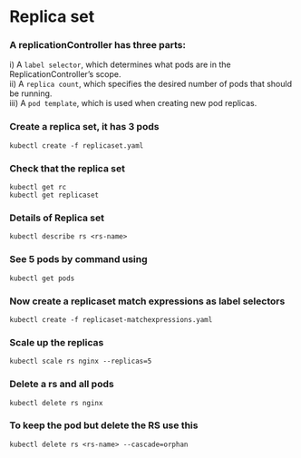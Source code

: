 # Replica set

### A replicationController has three parts:
i) A `label selector`, which determines what pods are in the ReplicationController’s scope.<br>
ii) A `replica count`, which specifies the desired number of pods that should be running.<br>
iii) A `pod template`, which is used when creating new pod replicas.

### Create a replica set, it has 3 pods
`kubectl create -f replicaset.yaml`
### Check that the replica set
```
kubectl get rc
kubectl get replicaset
```
### Details of Replica set
`kubectl describe rs <rs-name>`

### See 5 pods by command using
`kubectl get pods`

### Now create a replicaset match expressions as label selectors
`kubectl create -f replicaset-matchexpressions.yaml`
### Scale up the replicas
`kubectl scale rs nginx --replicas=5`
### Delete a rs and all pods
`kubectl delete rs nginx`
### To keep the pod but delete the RS use this
`kubectl delete rs <rs-name> --cascade=orphan`
